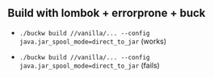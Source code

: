 ## Build with lombok + errorprone + buck

- `./buckw build //vanilla/... --config java.jar_spool_mode=direct_to_jar` (works)

- `./buckw build //vanilla/... --config java.jar_spool_mode=direct_to_jar` (fails)
